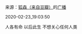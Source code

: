 来源：[狐森（来自豆瓣）](https://www.douban.com/people/153795705/)的[广播](https://www.douban.com/people/153795705/status/2829126137/)


2020-02-23_19:03:50


人各有命
以后此生 不想关心任何人类
